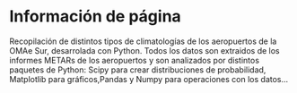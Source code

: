 # Información de página

Recopilación de distintos tipos de climatologías de los aeropuertos de la OMAe Sur, desarrolada con Python.
Todos los datos son extraidos de los informes METARs de los aeropuertos y son analizados por distintos paquetes 
de Python: Scipy para crear distribuciones de probabilidad, Matplotlib para gráficos,Pandas y Numpy para operaciones
con los datos...




